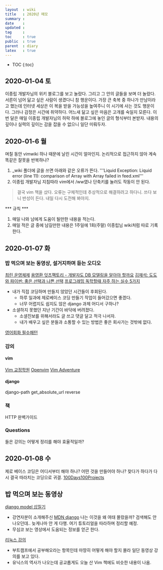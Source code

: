 ```yaml
---
layout  : wiki
title   : 2020년 메모
summary : 
date    : 
updated : 
tag     : 
toc     : true
public  : true
parent  : diary
latex   : true
---
```

* TOC
{:toc}

## 2020-01-04 토
이종립 개발자님의 위키 블로그를 보고 놀랐다. 그리고 그 안의 글들을 보며 더 놀랐다.
서른이 넘어 닮고 싶은 사람이 생겼다니 참 행운이다.
가장 큰 축복 중 하나가 만남이라고 했는데 인터넷 세상은 이 복을 받을 가능성을 높여주니 이 시기에 사는 것도 행운이다.
그러나 감정은 시간에 취약하다. 어느새 닮고 싶은 마음은 고개를 숙일지 모른다. 이번 달은 매일 이종립 개발자님의 허락 하에 블로그에 놓인 글의 형식부터 본받자. 내용의 깊이나 실력의 깊이는 감을 잡을 수 없으니 일단 미뤄두자.


## 2020-01-6 월
며칠 동안 vimwiki 하나 때문에 날린 시간이 얼마인지. 논리적으로 접근하지 않아 계속 똑같은 잘못을 반복하나? 
1. _wiki 폴더에 글을 쓰면 아래와 같은 오류가 뜬다. '''Liquid Exception: Liquid error (line 11): comparison of Array with Array failed in feed.xml'''
1. 이종립 개발자님 지침따라 vim에서 /ww였나 단축키를 눌러도 작동이 안 된다.
> 걸국 vim 책을 샀다. 
오류는 구체적인데 추상적으로 해결하려고 하다니. 쓰다 보니 반성이 든다. 내일 다시 도전해 봐야지.

*** 규칙 ***
1. 매일 나와 남에게 도움이 될만한 내용을 적는다.
2. 매일 적은 글 중에 남길만한 내용은 1주일에 1회(주말) 이종립님 wiki처럼 따로 기록한다.

## 2020-01-07 화

### 밥 먹으며 보는 동영상, 설거지하며 듣는 오디오 

[최린 운영체제](https://www.youtube.com/watch?v=_NQrpp00OqY&t=2290s)
[용영환 잇츠팩토리 - 개발자도 DB 모델링을 알아야 할까요](https://www.youtube.com/watch?v=Lq1ZjP2ZWzM)
[김재석: 도도와 파이썬: 좋은 선택과 나쁜 선택](https://www.youtube.com/watch?v=LDRG91IACIs)
[프로그래밍 독학할때 자주 하는 실수 5가지](https://www.youtube.com/watch?v=FF6CF8TZIhE)
* 내가 직접 코딩하며 만들지 않았던 시간들이 후회된다.
    * 하루 일과에 제로베이스 코딩 만들기 작업이 들어갔으면 좋겠다.
    * 너무 어렵지도 쉽지도 않은 django 과제 어디서 구하나?
* 소셜하지 못했던 지난 기간이 바닥에 버려졌다.
    * 소셜진보를 위해서라도 글 쓰고 댓글 달고 적극 나서자.
    * 내가 배우고 싶은 분들과 소통할 수 있는 방법은 좋은 회사가는 것밖에 없다.

[영어회화 필수패턴](https://www.youtube.com/watch?v=2eHfthm95tM&t=259s)

### 강의
#### vim

[Vim 교정학원](https://www.youtube.com/watch?v=lNWuf48vgV4&t=4373s)
[Openvim](https://openvim.com/)
[Vim Adventure](https://vim-adventures.com/)

#### django
django-path
get_absolute_url
reverse

### 책
HTTP 완벽가이드 

### Questions
들은 강의는 어떻게 정리를 해야 효율적일까?

## 2020-01-08 수

제로 베이스 코딩은 어디서부터 해야 하나? 어떤 것을 만들어야 하나? 찾다가 하다가 다시 결국 따라치는 코딩으로 귀결. [100Days100Projects](https://www.florin-pop.com/blog/2019/09/100-days-100-projects/)

## 밥 먹으며 보는 동영상

[django model 삽질기](https://www.youtube.com/watch?v=PlPrxrlBBG8)
* 강연자분이 소개해주신 [MDN django](https://developer.mozilla.org/ko/docs/Learn/Server-side/Django/Introduction) 나는 이것을 왜 여태 몰랐을까? 검색해도 안 나오던데.. 늦게나마 안 게 다행. 여기 튜토리얼을 따라하며 정리할 예정.
* 무심코 보는 영상에서 도움되는 정보를 얻곤 한다. 

[리눅스 강의](https://www.youtube.com/watch?v=MjgzvgXzK8U)
* 부트캠프에서 공부해오라는 항목인데 마땅히 어떻게 해야 할지 몰라 일단 동영상 강의를 보고 있다.
* 유닉스의 역사가 나오는데 공교롭게도 오늘 산 Vim 책에도 비슷한 내용이 나옴.